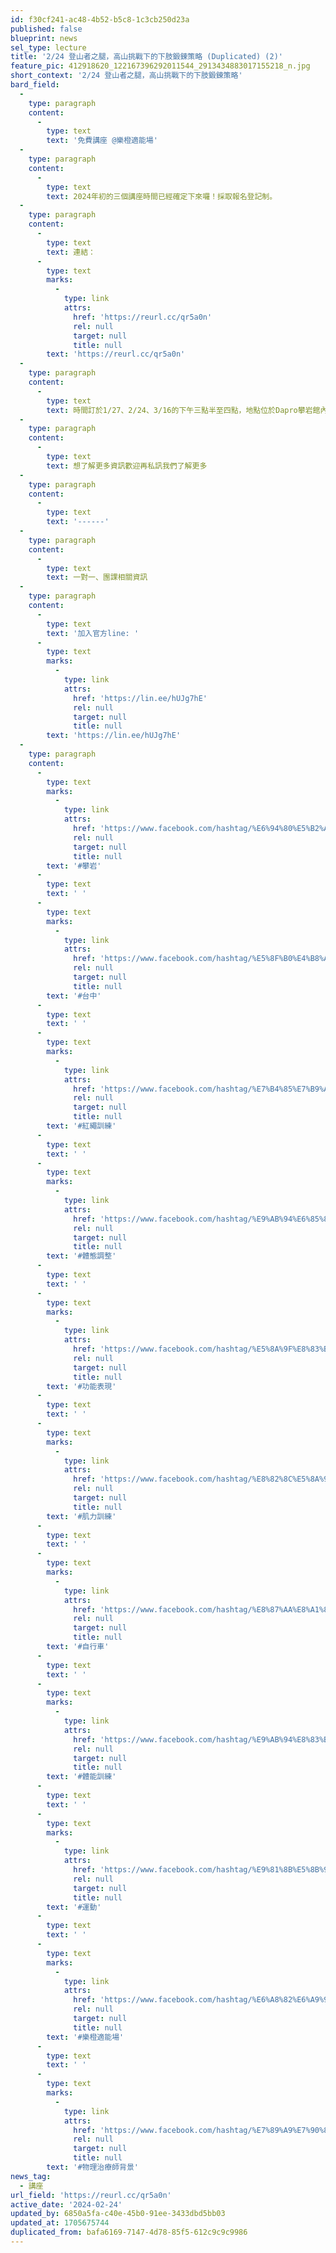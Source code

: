 ```yaml
---
id: f30cf241-ac48-4b52-b5c8-1c3cb250d23a
published: false
blueprint: news
sel_type: lecture
title: '2/24 登山者之腿，高山挑戰下的下肢鍛鍊策略 (Duplicated) (2)'
feature_pic: 412918620_122167396292011544_2913434883017155218_n.jpg
short_context: '2/24 登山者之腿，高山挑戰下的下肢鍛鍊策略'
bard_field:
  -
    type: paragraph
    content:
      -
        type: text
        text: '免費講座 @樂橙適能場'
  -
    type: paragraph
    content:
      -
        type: text
        text: 2024年初的三個講座時間已經確定下來囉！採取報名登記制。
  -
    type: paragraph
    content:
      -
        type: text
        text: 連結：
      -
        type: text
        marks:
          -
            type: link
            attrs:
              href: 'https://reurl.cc/qr5a0n'
              rel: null
              target: null
              title: null
        text: 'https://reurl.cc/qr5a0n'
  -
    type: paragraph
    content:
      -
        type: text
        text: 時間訂於1/27、2/24、3/16的下午三點半至四點，地點位於Dapro攀岩館內的伸展區。
  -
    type: paragraph
    content:
      -
        type: text
        text: 想了解更多資訊歡迎再私訊我們了解更多
  -
    type: paragraph
    content:
      -
        type: text
        text: '------'
  -
    type: paragraph
    content:
      -
        type: text
        text: 一對一、團課相關資訊
  -
    type: paragraph
    content:
      -
        type: text
        text: '加入官方line: '
      -
        type: text
        marks:
          -
            type: link
            attrs:
              href: 'https://lin.ee/hUJg7hE'
              rel: null
              target: null
              title: null
        text: 'https://lin.ee/hUJg7hE'
  -
    type: paragraph
    content:
      -
        type: text
        marks:
          -
            type: link
            attrs:
              href: 'https://www.facebook.com/hashtag/%E6%94%80%E5%B2%A9?__eep__=6&__cft__[0]=AZXc-2WpcYVGdelLH-WN7q01MUvW56EM6sX6gNFp0tcaAnkf12mjfAhR7M0SZady0gSORN8Ul1DDZqyLxhl1NlqA7XPc82kAzj1Wf57EG9m6bVEVoRxmWPNclUWSL-aK43sTso-Wn6oT_feauLPH7hzlaq7EbOyXcdM2l2MH1iBH2eJzU126ihfyJcSBm2Cl5tY&__tn__=*NK-R'
              rel: null
              target: null
              title: null
        text: '#攀岩'
      -
        type: text
        text: ' '
      -
        type: text
        marks:
          -
            type: link
            attrs:
              href: 'https://www.facebook.com/hashtag/%E5%8F%B0%E4%B8%AD?__eep__=6&__cft__[0]=AZXc-2WpcYVGdelLH-WN7q01MUvW56EM6sX6gNFp0tcaAnkf12mjfAhR7M0SZady0gSORN8Ul1DDZqyLxhl1NlqA7XPc82kAzj1Wf57EG9m6bVEVoRxmWPNclUWSL-aK43sTso-Wn6oT_feauLPH7hzlaq7EbOyXcdM2l2MH1iBH2eJzU126ihfyJcSBm2Cl5tY&__tn__=*NK-R'
              rel: null
              target: null
              title: null
        text: '#台中'
      -
        type: text
        text: ' '
      -
        type: text
        marks:
          -
            type: link
            attrs:
              href: 'https://www.facebook.com/hashtag/%E7%B4%85%E7%B9%A9%E8%A8%93%E7%B7%B4?__eep__=6&__cft__[0]=AZXc-2WpcYVGdelLH-WN7q01MUvW56EM6sX6gNFp0tcaAnkf12mjfAhR7M0SZady0gSORN8Ul1DDZqyLxhl1NlqA7XPc82kAzj1Wf57EG9m6bVEVoRxmWPNclUWSL-aK43sTso-Wn6oT_feauLPH7hzlaq7EbOyXcdM2l2MH1iBH2eJzU126ihfyJcSBm2Cl5tY&__tn__=*NK-R'
              rel: null
              target: null
              title: null
        text: '#紅繩訓練'
      -
        type: text
        text: ' '
      -
        type: text
        marks:
          -
            type: link
            attrs:
              href: 'https://www.facebook.com/hashtag/%E9%AB%94%E6%85%8B%E8%AA%BF%E6%95%B4?__eep__=6&__cft__[0]=AZXc-2WpcYVGdelLH-WN7q01MUvW56EM6sX6gNFp0tcaAnkf12mjfAhR7M0SZady0gSORN8Ul1DDZqyLxhl1NlqA7XPc82kAzj1Wf57EG9m6bVEVoRxmWPNclUWSL-aK43sTso-Wn6oT_feauLPH7hzlaq7EbOyXcdM2l2MH1iBH2eJzU126ihfyJcSBm2Cl5tY&__tn__=*NK-R'
              rel: null
              target: null
              title: null
        text: '#體態調整'
      -
        type: text
        text: ' '
      -
        type: text
        marks:
          -
            type: link
            attrs:
              href: 'https://www.facebook.com/hashtag/%E5%8A%9F%E8%83%BD%E8%A1%A8%E7%8F%BE?__eep__=6&__cft__[0]=AZXc-2WpcYVGdelLH-WN7q01MUvW56EM6sX6gNFp0tcaAnkf12mjfAhR7M0SZady0gSORN8Ul1DDZqyLxhl1NlqA7XPc82kAzj1Wf57EG9m6bVEVoRxmWPNclUWSL-aK43sTso-Wn6oT_feauLPH7hzlaq7EbOyXcdM2l2MH1iBH2eJzU126ihfyJcSBm2Cl5tY&__tn__=*NK-R'
              rel: null
              target: null
              title: null
        text: '#功能表現'
      -
        type: text
        text: ' '
      -
        type: text
        marks:
          -
            type: link
            attrs:
              href: 'https://www.facebook.com/hashtag/%E8%82%8C%E5%8A%9B%E8%A8%93%E7%B7%B4?__eep__=6&__cft__[0]=AZXc-2WpcYVGdelLH-WN7q01MUvW56EM6sX6gNFp0tcaAnkf12mjfAhR7M0SZady0gSORN8Ul1DDZqyLxhl1NlqA7XPc82kAzj1Wf57EG9m6bVEVoRxmWPNclUWSL-aK43sTso-Wn6oT_feauLPH7hzlaq7EbOyXcdM2l2MH1iBH2eJzU126ihfyJcSBm2Cl5tY&__tn__=*NK-R'
              rel: null
              target: null
              title: null
        text: '#肌力訓練'
      -
        type: text
        text: ' '
      -
        type: text
        marks:
          -
            type: link
            attrs:
              href: 'https://www.facebook.com/hashtag/%E8%87%AA%E8%A1%8C%E8%BB%8A?__eep__=6&__cft__[0]=AZXc-2WpcYVGdelLH-WN7q01MUvW56EM6sX6gNFp0tcaAnkf12mjfAhR7M0SZady0gSORN8Ul1DDZqyLxhl1NlqA7XPc82kAzj1Wf57EG9m6bVEVoRxmWPNclUWSL-aK43sTso-Wn6oT_feauLPH7hzlaq7EbOyXcdM2l2MH1iBH2eJzU126ihfyJcSBm2Cl5tY&__tn__=*NK-R'
              rel: null
              target: null
              title: null
        text: '#自行車'
      -
        type: text
        text: ' '
      -
        type: text
        marks:
          -
            type: link
            attrs:
              href: 'https://www.facebook.com/hashtag/%E9%AB%94%E8%83%BD%E8%A8%93%E7%B7%B4?__eep__=6&__cft__[0]=AZXc-2WpcYVGdelLH-WN7q01MUvW56EM6sX6gNFp0tcaAnkf12mjfAhR7M0SZady0gSORN8Ul1DDZqyLxhl1NlqA7XPc82kAzj1Wf57EG9m6bVEVoRxmWPNclUWSL-aK43sTso-Wn6oT_feauLPH7hzlaq7EbOyXcdM2l2MH1iBH2eJzU126ihfyJcSBm2Cl5tY&__tn__=*NK-R'
              rel: null
              target: null
              title: null
        text: '#體能訓練'
      -
        type: text
        text: ' '
      -
        type: text
        marks:
          -
            type: link
            attrs:
              href: 'https://www.facebook.com/hashtag/%E9%81%8B%E5%8B%95?__eep__=6&__cft__[0]=AZXc-2WpcYVGdelLH-WN7q01MUvW56EM6sX6gNFp0tcaAnkf12mjfAhR7M0SZady0gSORN8Ul1DDZqyLxhl1NlqA7XPc82kAzj1Wf57EG9m6bVEVoRxmWPNclUWSL-aK43sTso-Wn6oT_feauLPH7hzlaq7EbOyXcdM2l2MH1iBH2eJzU126ihfyJcSBm2Cl5tY&__tn__=*NK-R'
              rel: null
              target: null
              title: null
        text: '#運動'
      -
        type: text
        text: ' '
      -
        type: text
        marks:
          -
            type: link
            attrs:
              href: 'https://www.facebook.com/hashtag/%E6%A8%82%E6%A9%99%E9%81%A9%E8%83%BD%E5%A0%B4?__eep__=6&__cft__[0]=AZXc-2WpcYVGdelLH-WN7q01MUvW56EM6sX6gNFp0tcaAnkf12mjfAhR7M0SZady0gSORN8Ul1DDZqyLxhl1NlqA7XPc82kAzj1Wf57EG9m6bVEVoRxmWPNclUWSL-aK43sTso-Wn6oT_feauLPH7hzlaq7EbOyXcdM2l2MH1iBH2eJzU126ihfyJcSBm2Cl5tY&__tn__=*NK-R'
              rel: null
              target: null
              title: null
        text: '#樂橙適能場'
      -
        type: text
        text: ' '
      -
        type: text
        marks:
          -
            type: link
            attrs:
              href: 'https://www.facebook.com/hashtag/%E7%89%A9%E7%90%86%E6%B2%BB%E7%99%82%E5%B8%AB%E8%83%8C%E6%99%AF?__eep__=6&__cft__[0]=AZXc-2WpcYVGdelLH-WN7q01MUvW56EM6sX6gNFp0tcaAnkf12mjfAhR7M0SZady0gSORN8Ul1DDZqyLxhl1NlqA7XPc82kAzj1Wf57EG9m6bVEVoRxmWPNclUWSL-aK43sTso-Wn6oT_feauLPH7hzlaq7EbOyXcdM2l2MH1iBH2eJzU126ihfyJcSBm2Cl5tY&__tn__=*NK-R'
              rel: null
              target: null
              title: null
        text: '#物理治療師背景'
news_tag:
  - 講座
url_field: 'https://reurl.cc/qr5a0n'
active_date: '2024-02-24'
updated_by: 6850a5fa-c40e-45b0-91ee-3433dbd5bb03
updated_at: 1705675744
duplicated_from: bafa6169-7147-4d78-85f5-612c9c9c9986
---
```

